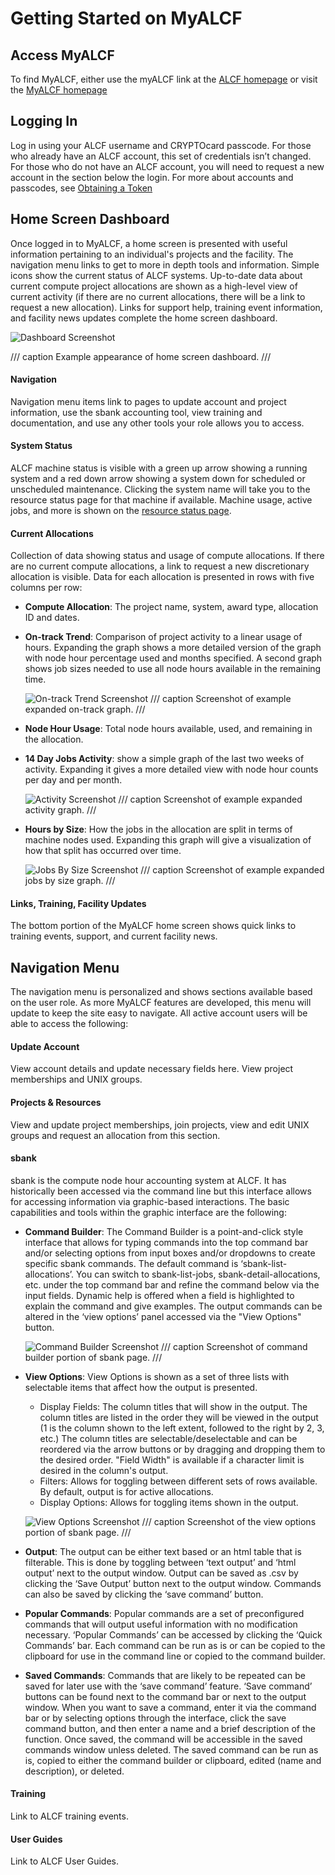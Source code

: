 # Getting Started on MyALCF

## Access MyALCF
To find MyALCF, either use the myALCF link at the [ALCF homepage](https://alcf.anl.gov) or visit the [MyALCF homepage](https://my.alcf.anl.gov)

## Logging In
Log in using your ALCF username and CRYPTOcard passcode. For those who already have an ALCF account, this set of credentials isn’t changed. For those who do not have an ALCF account, you will need to request a new account in the section below the login. For more about accounts and passcodes, see [Obtaining a Token](./accounts-and-access/obtaining-a-token.md)

## Home Screen Dashboard
Once logged in to MyALCF, a home screen is presented with useful information pertaining to an individual's projects and the facility. The navigation menu links to get to more in depth tools and information. Simple icons show the current status of ALCF systems. Up-to-date data about current compute project allocations are shown as a high-level view of current activity (if there are no current allocations, there will be a link to request a new allocation). Links for support help, training event information, and facility news updates complete the home screen dashboard.

![Dashboard Screenshot](accounts-and-access/images/dash.jpg)

/// caption
Example appearance of home screen dashboard.
///

#### Navigation
Navigation menu items link to pages to update account and project information, use the sbank accounting tool, view training and documentation, and use any other tools your role allows you to access.

#### System Status
ALCF machine status is visible with a green up arrow showing a running system and a red down arrow showing a system down for scheduled or unscheduled maintenance. Clicking the system name will take you to the resource status page for that machine if available. Machine usage, active jobs, and more is shown on the [resource status page](https://status.alcf.anl.gov/#/home).

#### Current Allocations
Collection of data showing status and usage of compute allocations. If there are no current compute allocations, a link to request a new discretionary allocation is visible. Data for each allocation is presented in rows with five columns per row:

- **Compute Allocation**: The project name, system, award type, allocation ID and dates.
- **On-track Trend**: Comparison of project activity to a linear usage of hours. Expanding the graph shows a more detailed version of the graph with node hour percentage used and months specified. A second graph shows job sizes needed to use all node hours available in the remaining time. 
  
  ![On-track Trend Screenshot](accounts-and-access/images/ontrack_expand.jpg) 
  /// caption
  Screenshot of example expanded on-track graph.
  ///
  
- **Node Hour Usage**: Total node hours available, used, and remaining in the allocation.
- **14 Day Jobs Activity**: show a simple graph of the last two weeks of activity. Expanding it gives a more detailed view with node hour counts per day and per month.

  ![Activity Screenshot](accounts-and-access/images/activity_expand.jpg) 
  /// caption
  Screenshot of example expanded activity graph.
  ///
  
- **Hours by Size**: How the jobs in the allocation are split in terms of machine nodes used. Expanding this graph will give a visualization of how that split has occurred over time.

  ![Jobs By Size Screenshot](accounts-and-access/images/jobsize_expand.jpg) 
  /// caption
  Screenshot of example expanded jobs by size graph.
  ///

#### Links, Training, Facility Updates
The bottom portion of the MyALCF home screen shows quick links to training events, support, and current facility news.

## Navigation Menu
The navigation menu is personalized and shows sections available based on the user role. As more MyALCF features are developed, this menu will update to keep the site easy to navigate. All active account users will be able to access the following:

#### Update Account
View account details and update necessary fields here. View project memberships and UNIX groups.

#### Projects & Resources
View and update project memberships, join projects, view and edit UNIX groups and request an allocation from this section.

#### sbank
sbank is the compute node hour accounting system at ALCF. It has historically been accessed via the command line but this interface allows for accessing information via graphic-based interactions. The basic capabilities and tools within the graphic interface are the following:

- **Command Builder**: The Command Builder is a point-and-click style interface that allows for typing commands into the top command bar and/or selecting options from input boxes and/or dropdowns to create specific sbank commands. The default command is ‘sbank-list-allocations’. You can switch to sbank-list-jobs, sbank-detail-allocations, etc. under the top command bar and refine the command below via the input fields. Dynamic help is offered when a field is highlighted to explain the command and give examples. The output commands can be altered in the ‘view options’ panel accessed via the "View Options" button.

  ![Command Builder Screenshot](accounts-and-access/images/commandbuilder.jpg)
  /// caption
  Screenshot of command builder portion of sbank page.
  ///

- **View Options**: View Options is shown as a set of three lists with selectable items that affect how the output is presented.
	- Display Fields: The column titles that will show in the output. The column titles are listed in the order they will be viewed in the output (1 is the column shown to the left extent, followed to the right by 2, 3, etc.) The column titles are selectable/deselectable and can be reordered via the arrow buttons or by dragging and dropping them to the desired order. "Field Width" is available if a character limit is desired in the column's output.
   - Filters: Allows for toggling between different sets of rows available. By default, output is for active allocations.
   - Display Options: Allows for toggling items shown in the output.

	![View Options Screenshot](accounts-and-access/images/viewoptions.jpg) 
	/// caption
	Screenshot of the view options portion of sbank page.
	/// 

- **Output**: The output can be either text based or an html table that is filterable. This is done by toggling between ‘text output’ and ‘html output’ next to the output window. Output can be saved as .csv by clicking the ‘Save Output’ button next to the output window. Commands can also be saved by clicking the ‘save command’ button.
- **Popular Commands**: Popular commands are a set of preconfigured commands that will output useful information with no modification necessary.  ‘Popular Commands’ can be accessed by clicking the ‘Quick Commands’ bar. Each command can be run as is or can be copied to the clipboard for use in the command line or copied to the command builder.
- **Saved Commands**: Commands that are likely to be repeated can be saved for later use with the ‘save command’ feature. ‘Save command’ buttons can be found next to the command bar or next to the output window. When you want to save a command, enter it via the command bar or by selecting options through the interface, click the save command button, and then enter a name and a brief description of the function. Once saved, the command will be accessible in the saved commands window unless deleted. The saved command can be run as is, copied to either the command builder or clipboard, edited (name and description), or deleted.

#### Training
Link to ALCF training events.

#### User Guides
Link to ALCF User Guides.
